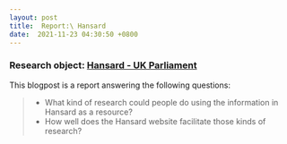 ```yaml
---
layout: post
title:  Report:\ Hansard
date:  2021-11-23 04:30:50 +0800
---
```


### **Research object: [Hansard - UK Parliament](https://hansard.parliament.uk/)**

This blogpost is a report answering the following questions:
> - What kind of research could people do using the information in Hansard as a resource? 
> - How well does the Hansard website facilitate those kinds of research?

